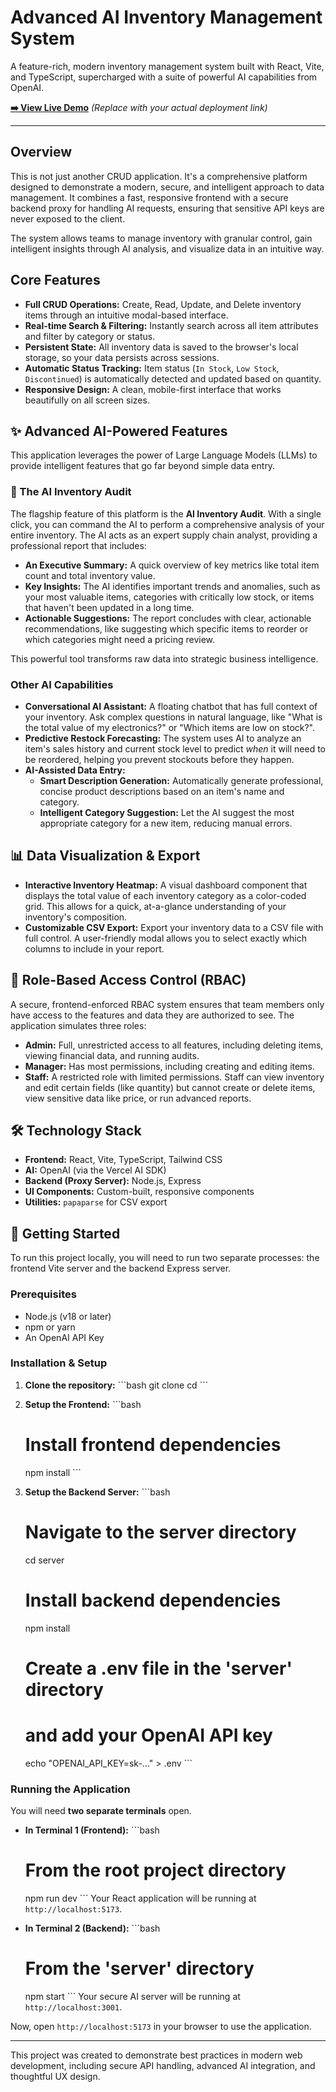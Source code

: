 # Advanced AI Inventory Management System

A feature-rich, modern inventory management system built with React, Vite, and TypeScript, supercharged with a suite of powerful AI capabilities from OpenAI.

**[➡️ View Live Demo](https://inventory-management-system-9ntc.vercel.app/)** _(Replace with your actual deployment link)_

---

## Overview

This is not just another CRUD application. It's a comprehensive platform designed to demonstrate a modern, secure, and intelligent approach to data management. It combines a fast, responsive frontend with a secure backend proxy for handling AI requests, ensuring that sensitive API keys are never exposed to the client.

The system allows teams to manage inventory with granular control, gain intelligent insights through AI analysis, and visualize data in an intuitive way.

## Core Features

- **Full CRUD Operations:** Create, Read, Update, and Delete inventory items through an intuitive modal-based interface.
- **Real-time Search & Filtering:** Instantly search across all item attributes and filter by category or status.
- **Persistent State:** All inventory data is saved to the browser's local storage, so your data persists across sessions.
- **Automatic Status Tracking:** Item status (`In Stock`, `Low Stock`, `Discontinued`) is automatically detected and updated based on quantity.
- **Responsive Design:** A clean, mobile-first interface that works beautifully on all screen sizes.

## ✨ Advanced AI-Powered Features

This application leverages the power of Large Language Models (LLMs) to provide intelligent features that go far beyond simple data entry.

### 🚀 The AI Inventory Audit

The flagship feature of this platform is the **AI Inventory Audit**. With a single click, you can command the AI to perform a comprehensive analysis of your entire inventory. The AI acts as an expert supply chain analyst, providing a professional report that includes:

-   **An Executive Summary:** A quick overview of key metrics like total item count and total inventory value.
-   **Key Insights:** The AI identifies important trends and anomalies, such as your most valuable items, categories with critically low stock, or items that haven't been updated in a long time.
-   **Actionable Suggestions:** The report concludes with clear, actionable recommendations, like suggesting which specific items to reorder or which categories might need a pricing review.

This powerful tool transforms raw data into strategic business intelligence.

### Other AI Capabilities

-   **Conversational AI Assistant:** A floating chatbot that has full context of your inventory. Ask complex questions in natural language, like "What is the total value of my electronics?" or "Which items are low on stock?".
-   **Predictive Restock Forecasting:** The system uses AI to analyze an item's sales history and current stock level to predict *when* it will need to be reordered, helping you prevent stockouts before they happen.
-   **AI-Assisted Data Entry:**
    -   **Smart Description Generation:** Automatically generate professional, concise product descriptions based on an item's name and category.
    -   **Intelligent Category Suggestion:** Let the AI suggest the most appropriate category for a new item, reducing manual errors.

## 📊 Data Visualization & Export

-   **Interactive Inventory Heatmap:** A visual dashboard component that displays the total value of each inventory category as a color-coded grid. This allows for a quick, at-a-glance understanding of your inventory's composition.
-   **Customizable CSV Export:** Export your inventory data to a CSV file with full control. A user-friendly modal allows you to select exactly which columns to include in your report.

## 🔐 Role-Based Access Control (RBAC)

A secure, frontend-enforced RBAC system ensures that team members only have access to the features and data they are authorized to see. The application simulates three roles:

-   **Admin:** Full, unrestricted access to all features, including deleting items, viewing financial data, and running audits.
-   **Manager:** Has most permissions, including creating and editing items.
-   **Staff:** A restricted role with limited permissions. Staff can view inventory and edit certain fields (like quantity) but cannot create or delete items, view sensitive data like price, or run advanced reports.

## 🛠️ Technology Stack

-   **Frontend:** React, Vite, TypeScript, Tailwind CSS
-   **AI:** OpenAI (via the Vercel AI SDK)
-   **Backend (Proxy Server):** Node.js, Express
-   **UI Components:** Custom-built, responsive components
-   **Utilities:** `papaparse` for CSV export

## 🚀 Getting Started

To run this project locally, you will need to run two separate processes: the frontend Vite server and the backend Express server.

### Prerequisites

-   Node.js (v18 or later)
-   npm or yarn
-   An OpenAI API Key

### Installation & Setup

1.  **Clone the repository:**
    \`\`\`bash
    git clone <repository-url>
    cd <repository-folder>
    \`\`\`

2.  **Setup the Frontend:**
    \`\`\`bash
    # Install frontend dependencies
    npm install
    \`\`\`

3.  **Setup the Backend Server:**
    \`\`\`bash
    # Navigate to the server directory
    cd server

    # Install backend dependencies
    npm install

    # Create a .env file in the 'server' directory
    # and add your OpenAI API key
    echo "OPENAI_API_KEY=sk-..." > .env
    \`\`\`

### Running the Application

You will need **two separate terminals** open.

-   **In Terminal 1 (Frontend):**
    \`\`\`bash
    # From the root project directory
    npm run dev
    \`\`\`
    Your React application will be running at `http://localhost:5173`.

-   **In Terminal 2 (Backend):**
    \`\`\`bash
    # From the 'server' directory
    npm start
    \`\`\`
    Your secure AI server will be running at `http://localhost:3001`.

Now, open `http://localhost:5173` in your browser to use the application.

---

This project was created to demonstrate best practices in modern web development, including secure API handling, advanced AI integration, and thoughtful UX design.
